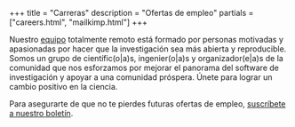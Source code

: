 +++
title = "Carreras"
description = "Ofertas de empleo"
 partials = ["careers.html", "mailkimp.html"]
+++

Nuestro [equipo](/about/#team) totalmente remoto está formado por personas motivadas y apasionadas por hacer que la investigación sea más abierta y reproducible. Somos un grupo de científic(o|a)s, ingenier(o|a)s y organizador(e|a)s de la comunidad que nos esforzamos por mejorar el panorama del software de investigación y apoyar a una comunidad próspera. Únete para lograr un cambio positivo en la ciencia.

Para asegurarte de que no te pierdes futuras ofertas de empleo, [suscríbete a nuestro boletín](/news).



